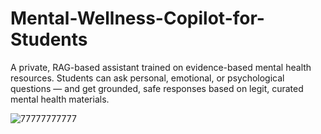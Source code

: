 # Mental-Wellness-Copilot-for-Students
A private, RAG-based assistant trained on evidence-based mental health resources. Students can ask personal, emotional, or psychological questions — and get grounded, safe responses based on legit,  curated mental health materials.

![77777777777](https://github.com/user-attachments/assets/f0c1dc4e-6e31-40b9-873f-82e97015e6d0)
